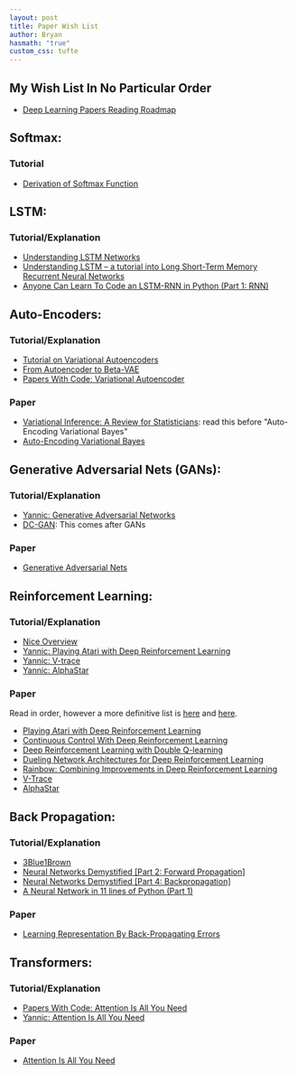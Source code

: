 ```yaml
---
layout: post
title: Paper Wish List
author: Bryan
hasmath: "true"
custom_css: tufte
---
```


## My Wish List In No Particular Order

- [Deep Learning Papers Reading Roadmap](https://github.com/floodsung/Deep-Learning-Papers-Reading-Roadmap)

## **Softmax**:

### Tutorial

- [Derivation of Softmax Function](https://mmuratarat.github.io/2019-01-27/derivation-of-softmax-function)


## **LSTM**:

### Tutorial/Explanation

- [Understanding LSTM Networks](https://colah.github.io/posts/2015-08-Understanding-LSTMs/)
- [Understanding LSTM – a tutorial into Long Short-Term Memory Recurrent Neural Networks](https://arxiv.org/pdf/1909.09586.pdf)
- [Anyone Can Learn To Code an LSTM-RNN in Python (Part 1: RNN)](https://iamtrask.github.io/2015/11/15/anyone-can-code-lstm/)


## **Auto-Encoders**:

### Tutorial/Explanation 

- [Tutorial on Variational Autoencoders](https://arxiv.org/pdf/1606.05908.pdf%20http://arxiv.org/abs/1606.05908.pdf)
- [From Autoencoder to Beta-VAE](https://lilianweng.github.io/lil-log/2018/08/12/from-autoencoder-to-beta-vae.html)
- [Papers With Code: Variational Autoencoder](https://paperswithcode.com/method/vae)

### Paper

- [Variational Inference: A Review for Statisticians](https://arxiv.org/abs/1601.00670): read this before "Auto-Encoding Variational Bayes"
- [Auto-Encoding Variational Bayes](https://arxiv.org/pdf/1312.6114.pdf)


## **Generative Adversarial Nets (GANs)**:

### Tutorial/Explanation

- [Yannic: Generative Adversarial Networks](https://www.youtube.com/watch?v=eyxmSmjmNS0&list=PL1v8zpldgH3qQB5Pz6ZSTTDLu0BjAJYNf&index=3)
- [DC-GAN](https://pytorch.org/tutorials/beginner/dcgan_faces_tutorial.html): This comes after GANs

### Paper

- [Generative Adversarial Nets](https://arxiv.org/pdf/1406.2661.pdf)


## **Reinforcement Learning**:

### Tutorial/Explanation

- [Nice Overview](https://medium.com/analytics-vidhya/reinforcement-learning-beginners-approach-chapter-i-689f999cf572)
- [Yannic: Playing Atari with Deep Reinforcement Learning](https://www.youtube.com/watch?v=rFwQDDbYTm4&list=PL1v8zpldgH3qQB5Pz6ZSTTDLu0BjAJYNf)
- [Yannic: V-trace](https://www.youtube.com/watch?v=kOy49NqZeqI)
- [Yannic: AlphaStar](https://www.youtube.com/watch?v=BTLCdge7uSQ)


### Paper

Read in order, however a more definitive list is [here](https://spinningup.openai.com/en/latest/spinningup/keypapers.html#key-papers-in-deep-rl) and [here](https://spinningup.openai.com/en/latest/spinningup/rl_intro2.html#a-taxonomy-of-rl-algorithms).
- [Playing Atari with Deep Reinforcement Learning](https://www.cs.toronto.edu/~vmnih/docs/dqn.pdf)
- [Continuous Control With Deep Reinforcement Learning](https://arxiv.org/pdf/1509.02971.pdf)
- [Deep Reinforcement Learning with Double Q-learning](https://arxiv.org/pdf/1509.06461.pdf)
- [Dueling Network Architectures for Deep Reinforcement Learning](https://arxiv.org/pdf/1511.06581.pdf)
- [Rainbow: Combining Improvements in Deep Reinforcement Learning](https://arxiv.org/pdf/1710.02298.pdf)
- [V-Trace](https://paperswithcode.com/method/v-trace)
- [AlphaStar](https://paperswithcode.com/method/alphastar)


## **Back Propagation**:

### Tutorial/Explanation

- [3Blue1Brown](https://www.youtube.com/watch?v=Ilg3gGewQ5U&t)
- [Neural Networks Demystified [Part 2: Forward Propagation]](https://www.youtube.com/watch?v=UJwK6jAStmg)
- [Neural Networks Demystified [Part 4: Backpropagation]](https://www.youtube.com/watch?v=GlcnxUlrtek)
- [A Neural Network in 11 lines of Python (Part 1)](https://iamtrask.github.io/2015/07/12/basic-python-network/)

### Paper

- [Learning Representation By Back-Propagating Errors](https://www.iro.umontreal.ca/~vincentp/ift3395/lectures/backprop_old.pdf)


## **Transformers**:

### Tutorial/Explanation

- [Papers With Code: Attention Is All You Need](https://paperswithcode.com/paper/attention-is-all-you-need)
- [Yannic: Attention Is All You Need](https://www.youtube.com/watch?v=iDulhoQ2pro)

### Paper

- [Attention Is All You Need](https://arxiv.org/abs/1706.03762)